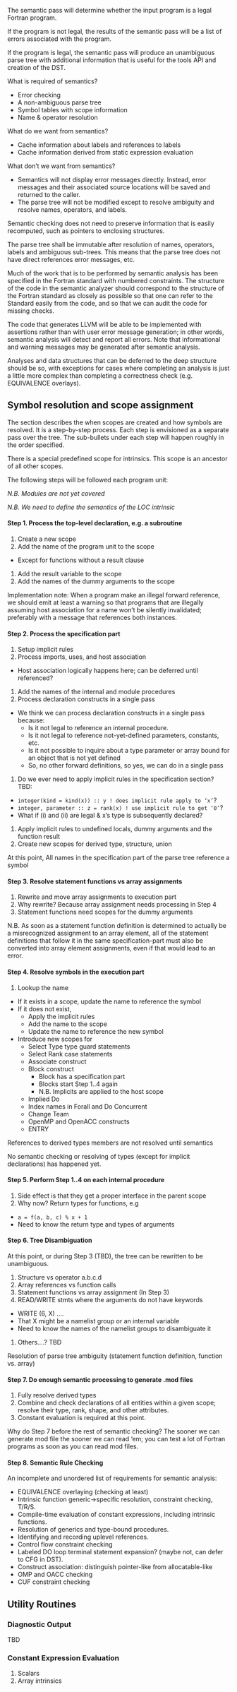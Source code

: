 The semantic pass will determine whether the input program is a legal Fortran program.

If the program is not legal, the results of the semantic pass will be a list of errors associated with the program.

If the program is legal, the semantic pass will produce an unambiguous parse tree with additional information that is useful for the tools API and creation of the DST.

What is required of semantics?
* Error checking
* A non-ambiguous parse tree
* Symbol tables with scope information
* Name & operator resolution

What do we want from semantics?
* Cache information about labels and references to labels
* Cache information derived from static expression evaluation

What don’t we want from semantics?
* Semantics will not display error messages directly.  Instead, error messages and their associated source locations will be saved and returned to the caller.
* The parse tree will not be modified except to resolve ambiguity and resolve names, operators, and labels.

Semantic checking does not need to preserve information that is easily recomputed, such as pointers to enclosing structures.

The parse tree shall be  immutable after resolution of names, operators, labels and ambiguous sub-trees.   This means that the parse tree does not have direct references error messages, etc.

Much of the work that is to be performed by semantic analysis has been specified in the Fortran standard with numbered constraints.  The structure of the code in the semantic analyzer should correspond to the structure of the Fortran standard as closely as possible so that one can refer to the Standard easily from the code, and so that we can audit the code for missing checks.

The code that generates LLVM will be able to be implemented with assertions rather than with user error message generation; in other words, semantic analysis will detect and report all errors. Note that informational and warning messages may be generated after semantic analysis.

Analyses and data structures that can be deferred to the deep structure should be so, with exceptions for cases where completing an analysis is just a little more complex than completing a correctness check (e.g. EQUIVALENCE overlays).


## Symbol resolution and scope assignment
The section describes the when scopes are created and how symbols are resolved.  It is a step-by-step process.  Each step is envisioned as a separate pass over the tree.  The sub-bullets under each step will happen roughly in the order specified.

There is a special predefined scope for intrinsics.  This scope is an ancestor of all other scopes.

The following steps will be followed each program unit:

_N.B. Modules are not yet covered_

_N.B. We need to define the semantics of the LOC intrinsic_

#### Step 1. Process the top-level declaration, e.g. a subroutine
1. Create a new scope
1. Add the name of the program unit to the scope
  - Except for functions without a result clause
1. Add the result variable to the scope
1. Add the names of the dummy arguments to the scope

Implementation note:  When a program make an illegal forward reference, we should emit at least a warning so that programs that are illegally assuming host association for a name won’t be silently invalidated; preferably with a message that references both instances.

#### Step 2.  Process the specification part
1. Setup implicit rules
1. Process imports, uses, and host association
  - Host association logically happens here; can be deferred until referenced?
1. Add the names of the internal and module procedures
1. Process declaration constructs in a single pass
  - We think we can process declaration constructs in a single pass because:
    - Is it not legal to reference an internal procedure.
    - Is it not  legal to reference not-yet-defined parameters, constants, etc.
    - Is it not possible to inquire about a type parameter or array bound for an object that is not yet defined
    - So, no other forward definitions, so yes, we can do in a single pass
1. Do we ever need to apply implicit rules in the specification section?  TBD:
  - `integer(kind = kind(x)) :: y ! does implicit rule apply to ‘x’`?
  - `integer, parameter :: z = rank(x) ! use implicit rule to get ‘0’`?
  - What if (i) and (ii) are legal & x’s type is subsequently declared?
1. Apply implicit rules to undefined locals, dummy arguments and the function result
1. Create new scopes for derived type, structure, union

At this point, All names in the specification part of the parse tree reference a symbol

#### Step 3. Resolve statement functions vs array assignments
1. Rewrite and move array assignments to execution part
1. Why rewrite?  Because array assignment needs processing in Step 4
1. Statement functions need scopes for the dummy arguments

N.B. As soon as a statement function definition is determined to actually be a misrecognized assignment to an array element, all of the statement definitions that follow it in the same specification-part must also be converted into array element assignments, even if that would lead to an error.

#### Step 4. Resolve symbols in the execution part
1. Lookup the name
  - If it exists in a scope, update the name to reference the symbol
  - If it does not exist,
    * Apply the implicit rules
    * Add the name to the scope
    * Update the name to reference the new symbol
  - Introduce new scopes for
    * Select Type type guard statements
    * Select Rank case statements
    * Associate construct
    * Block construct
      - Block has a specification part
      - Blocks start Step 1..4 again
      - N.B. Implicits are applied to the host scope
    * Implied Do
    * Index names in Forall and Do Concurrent
    * Change Team
    * OpenMP and OpenACC constructs
    * ENTRY

References to derived types members are not resolved until semantics

No semantic checking or resolving of types (except for implicit declarations) has happened yet.

#### Step 5. Perform Step 1..4 on each internal procedure
1. Side effect is that they get a proper interface in the parent scope
1. Why now?  Return types for functions, e.g
  - `a = f(a, b, c) % x + 1`
  - Need to know the return type and types of arguments

#### Step 6. Tree Disambiguation

At this point, or during Step 3 (TBD), the tree can be rewritten to be unambiguous.
1. Structure vs operator a.b.c.d
1. Array references vs function calls
1. Statement functions vs array assignment (In Step 3)
1. READ/WRITE stmts where the arguments do not have keywords
  - WRITE (6, X)  ….
  - That X might be a namelist group or an internal variable
  - Need to know the names of the namelist groups to disambiguate it
1. Others….? TBD

Resolution of parse tree ambiguity (statement function definition, function vs. array)

#### Step 7. Do enough semantic processing to generate .mod files
1. Fully resolve derived types
1. Combine and check declarations of all entities within a given scope; resolve their type, rank, shape, and other attributes.
1. Constant evaluation is required at this point.

Why do Step 7 before the rest of semantic checking? The sooner we can generate mod file the sooner we can read ‘em; you can test a lot of Fortran programs as soon as you can read mod files.

#### Step 8. Semantic Rule Checking

An incomplete and unordered list of requirements for semantic analysis:

* EQUIVALENCE overlaying (checking at least)
* Intrinsic function generic->specific resolution, constraint checking, T/R/S.
* Compile-time evaluation of constant expressions, including intrinsic functions.
* Resolution of generics and type-bound procedures.
* Identifying and recording uplevel references.
* Control flow constraint checking
* Labeled DO loop terminal statement expansion? (maybe not, can defer to CFG in DST).
* Construct association: distinguish pointer-like from allocatable-like
* OMP and OACC checking
* CUF constraint checking

## Utility Routines

### Diagnostic Output
TBD

### Constant Expression Evaluation
1. Scalars
1. Array intrinsics
